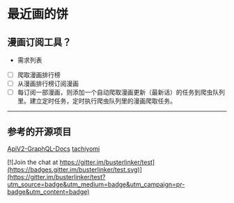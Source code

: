 # 最近画的饼

## 漫画订阅工具？
* 需求列表

- [ ] 爬取漫画排行榜
- [ ] 从漫画排行榜订阅漫画
- [ ] 每订阅一部漫画，则添加一个自动爬取漫画更新（最新话）的任务到爬虫队列里。建立定时任务，定时执行爬虫队列里的漫画爬取任务。

***
## 参考的开源项目
[ApiV2-GraphQL-Docs](https://github.com/AniList/ApiV2-GraphQL-Docs)
[tachiyomi](https://github.com/tachiyomiorg/tachiyomi)

[![Join the chat at https://gitter.im/busterlinker/test](https://badges.gitter.im/busterlinker/test.svg)](https://gitter.im/busterlinker/test?utm_source=badge&utm_medium=badge&utm_campaign=pr-badge&utm_content=badge)
